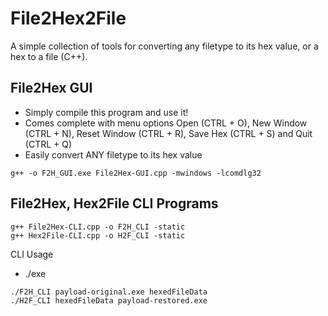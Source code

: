 # File2Hex2File
A simple collection of tools for converting any filetype to its hex value, or a hex to a file (C++).

## File2Hex GUI
- Simply compile this program and use it!
- Comes complete with menu options Open (CTRL + O), New Window (CTRL + N), Reset Window (CTRL + R), Save Hex (CTRL + S) and Quit (CTRL + Q)
- Easily convert ANY filetype to its hex value
```
g++ -o F2H_GUI.exe File2Hex-GUI.cpp -mwindows -lcomdlg32
```

## File2Hex, Hex2File CLI Programs
```
g++ File2Hex-CLI.cpp -o F2H_CLI -static
g++ Hex2File-CLI.cpp -o H2F_CLI -static
```

CLI Usage
- ./exe <originalFile> <outputFile>
```
./F2H_CLI payload-original.exe hexedFileData
./H2F_CLI hexedFileData payload-restored.exe
```
